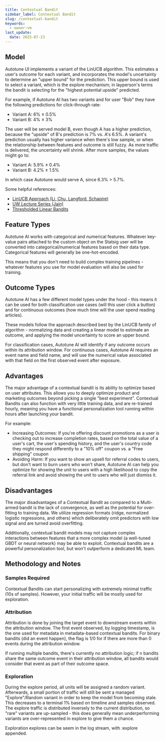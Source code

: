 ```yaml
---
title: Contextual Bandit
sidebar_label: Contextual Bandit
slug: /contextual-bandit
keywords:
  - owner:vm
last_update:
  date: 2025-07-23
---
```


## Model

Autotune UI implements a variant of the LinUCB algorithm. This estimates a user's outcome for each variant, and incorporates the model's uncertainty to determine an "upper bound" for the prediction. This upper bound is used to select a variant, which is the explore mechanism; in layperson's terms the bandit is selecting for the "highest potential upside" predicted.

For example, if Autotune AI has two variants and for user "Bob" they have the following predictions for click-through rate:

- Variant A: 6% ± 0.5%
- Variant B: 4% ± 3%

The user will be served model B, even though A has a higher prediction, because the "upside" of B's prediction is 7% vs. A's 6.5%. A variant's prediction usually has higher variance when there's low sample, or when the relationship between features and outcome is still fuzzy. As more traffic is delivered, the uncertainty will shrink. After more samples, the values might go to:

- Variant A: 5.9% ± 0.4%
- Variant B: 4.2% ± 1.5%

In which case Autotune would serve A, since 6.3% > 5.7%.

Some helpful references:

- [LinUCB Approach (Li, Chu, Langford, Schapire)](https://arxiv.org/pdf/1003.0146)
- [UW Lecture Series (Jain)](https://courses.cs.washington.edu/courses/cse599i/18wi/resources/lecture10/lecture10.pdf)
- [Thresholded Linear Bandits](https://proceedings.mlr.press/v206/mehta23a/mehta23a.pdf)

## Feature Types

Autotune AI works with categorical and numerical features. Whatever key-value pairs attached to the custom object on the Statsig user will be converted into categorical/numerical features based on their data type. Categorical features will generally be one-hot-encoded.

This means that you don't need to build complex training pipelines - whatever features you use for model evaluation will also be used for training.

## Outcome Types

Autotune AI has a few different model types under the hood - this means it can be used for both classification use cases (will this user click a button) and for continuous outcomes (how much time will the user spend reading articles).

These models follow the approach described best by the LinUCB family of algorithm - normalizing data and creating a linear model to estimate an outcome, and applying the model uncertainty to score an upper bound.

For classification cases, Autotune AI will identify if any outcome occurs within its attribution window. For continuous cases, Autotune AI requires an event name and field name, and will use the numerical value associated with that field on the first observed event after exposure.

## Advantages

The major advantage of a contextual bandit is its ability to optimize based on user attributes. This allows you to deeply optimize product and marketing outcomes beyond picking a single "best experiment". Contextual Bandits can also function with very little training data, and are re-trained hourly, meaning you have a functional personalization tool running within hours after launching your bandit.

For example:

- Increasing Outcomes: If you're offering discount promotions as a user is checking out to increase completion rates, based on the total value of a user's cart, the user's spending history, and the user's country code they might respond differently to a "10% off" coupon vs. a "Free shipping" coupon
- Avoiding Harm: If you want to show an upsell for referral codes to users, but don't want to burn users who won't share, Autotune AI can help you optimize for showing the unit to users with a high likelihood to copy the referral link and avoid showing the unit to users who will just dismiss it.

## Disadvantages

The major disadvantages of a Contextual Bandit as compared to a Multi-armed bandit is the lack of convergence, as well as the potential for over-fitting to training data. We utilize regression formats (ridge, normalized logistic regressions, and others) which deliberately omit predictors with low signal and are turned avoid overfitting.

Additionally, contextual bandit models may not capture complex interactions between features that a more complex model (a well-tuned GBDT or neural network) may be able to exploit. Contextual bandits are a powerful personalization tool, but won't outperform a dedicated ML team.

## Methodology and Notes

### Samples Required

Contextual Bandits can start personalizing with extremely minimal traffic (10s of samples). However, your initial traffic will be mostly used for exploration.

### Attribution

Attribution is done by joining the target event to downstream events within the attribution window. The first event observed, by logging timestamp, is the one used for metadata in metadata-based contextual bandits. For binary bandits (did an event happen), the flag is 1/0 for if there are more than 0 events during the attribution window.

If running multiple bandits, there's currently no attribution logic; if n bandits share the same outcome event in their attribution window, all bandits would consider that event as part of their outcome space.

### Exploration

During the explore period, all units will be assigned a random variant. Afterwards, a small portion of traffic will still be sent a managed "Explore"/Random variant in order to keep the model from becoming stale. This decreases to a terminal 1% based on timeline and samples observed. The explore traffic is distributed inversely to the current distribution, so "rare" variants are up-sampled - this does generally mean underperforming variants are over-represented in explore to give them a chance.

Exploration explores can be seem in the log stream, with :explore appended.
